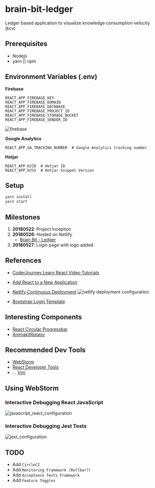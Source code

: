 # brain-bit-ledger
Ledger based application to visualize knowledge consumption velocity (kcv)

## Prerequisites
- Nodejs
- yarn || npm


## Environment Variables (.env)

**Firebase**
```
REACT_APP_FIREBASE_KEY
REACT_APP_FIREBASE_DOMAIN
REACT_APP_FIREBASE_DATABASE
REACT_APP_FIREBASE_PROJECT_ID
REACT_APP_FIREBASE_STORAGE_BUCKET
REACT_APP_FIREBASE_SENDER_ID
```
![firebase](https://image.ibb.co/maGOnS/image.png)


**Google Analytics**
```
REACT_APP_GA_TRACKING_NUMBER  # Google Analytics tracking number
```

**Hotjar**
```
REACT_APP_HJID  # Hotjar ID
REACT_APP_HJSV  # Hotjar Snippet Version
```


## Setup

```bash
yarn install
yarn start
```


## Milestones
01. **20180522**: Project Inception 
02. **20180526**: Hosted on Netlify
    - [Brain Bit - Ledger](https://brain-bit-ledger.netlify.com/)
03. **20180527**: Login page with logo added

## References
- [CoderJourney Learn React Video Tutorials](https://www.youtube.com/playlist?list=PLbG4OyfwIxjFKJE_ZVZxsSt1ESc9S7kFb)

- [Add React to a New Application](https://reactjs.org/docs/add-react-to-a-new-app.html)
- [Netlify Continuous Deployment](https://www.netlify.com/docs/continuous-deployment/)
![netlify deployment configuration](https://image.ibb.co/iXWbVo/Screen_Shot_2018_05_26_at_3_46_04_PM.png)
- [Bootstrap Login Template](https://bootsnipp.com/snippets/dldxB)


## Interesting Components
- [React Circular Progressbar](https://www.npmjs.com/package/react-circular-progressbar)
- [AnimakitRotator](https://animakit.github.io/#/)
## Recommended Dev Tools
- [WebStorm](https://www.jetbrains.com/webstorm/)
- [React Developer Tools](https://chrome.google.com/webstore/detail/react-developer-tools/fmkadmapgofadopljbjfkapdkoienihi?hl=en)
- ... [Vim](https://www.youtube.com/watch?v=dQw4w9WgXcQ)


## Using WebStorm
### Interactive Debugging React JavaScript
![javascript_react_configuration](https://image.ibb.co/grjXGn/Screen_Shot_2018_04_17_at_5_23_12_PM.png)

### Interactive Debugging Jest Tests
![jest_configuration](https://image.ibb.co/gnY5XS/Screen_Shot_2018_04_16_at_5_20_22_PM.png)


## TODO
- Add `CircleCI`
- Add `Monitoring Framework (Rollbar?)`
- Add `Acceptance Tests Framework`
- Add `Feature Toggles`
